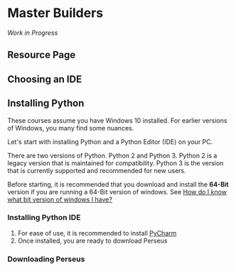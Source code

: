 # Master Builders
*Work in Progress*
## Resource Page

## Choosing an IDE

## Installing Python

These courses assume you have Windows 10 installed. For earlier versions of Windows, you many find some nuances.

Let's start with installing Python and a Python Editor (IDE) on your PC.

There are two versions of Python. Python 2 and Python 3. Python 2 is a legacy version that is maintained for compatibility. Python 3 is the version that is currently supported and recommended for new users.

Before starting, it is recommended that you download and install the **64-Bit** version if you are running a 64-Bit version of windows. See [How do I know what bit version of windows I have?](https://www.howtogeek.com/howto/21726/how-do-i-know-if-im-running-32-bit-or-64-bit-windows-answers/)

### Installing Python IDE

1. For ease of use, it is recommended to install [PyCharm](https://www.jetbrains.com/pycharm/download/download-thanks.html?platform=windows&code=PCC)
2. Once installed, you are ready to download Perseus
###  Downloading Perseus








